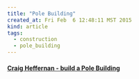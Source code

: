 ```yaml
---
title: "Pole Building"
created_at: Fri Feb  6 12:48:11 MST 2015
kind: article
tags:
  - construction
  - pole_building
---
```


#### [Craig Heffernan - build a Pole Building](https://www.youtube.com/watch?v=uhlOPUFD030)

